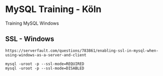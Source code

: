 # MySQL Training - Köln
Training MySQL Windows

## SSL - Windows 

```
https://serverfault.com/questions/783861/enabling-ssl-in-mysql-when-using-windows-as-a-server-and-client

mysql -uroot -p --ssl-mode=REQUIRED 
mysql -uroot -p --ssl-mode=DISABLED
```
